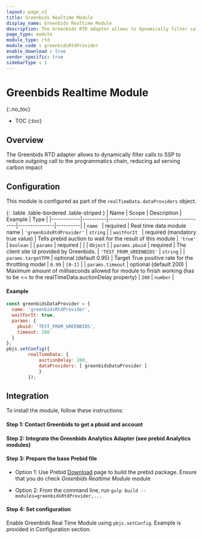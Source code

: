 ```yaml
---
layout: page_v2
title: Greenbids Realtime Module
display_name: Greenbids Realtime Module
description: The Greenbids RTD adapter allows to dynamically filter calls to SSP to reduce outgoing call to the programmatics chain, reducing ad serving carbon impact
page_type: module
module_type: rtd
module_code : greenbidsRtdProvider
enable_download : true
vendor_specific: true
sidebarType : 1
---
```


# Greenbids Realtime Module
{:.no_toc}

* TOC
{:toc}

## Overview

The Greenbids RTD adapter allows to dynamically filter calls to SSP to reduce outgoing call to the programmatics chain, reducing ad serving carbon impact

## Configuration

This module is configured as part of the `realTimeData.dataProviders` object.

{: .table .table-bordered .table-striped }
| Name       | Scope    | Description                            | Example       | Type     |
|------------|----------|----------------------------------------|---------------|----------|
| `name `     | required | Real time data module name | `'greenbidsRtdProvider'`   | `string` |
| `waitForIt `     | required (mandatory true value) | Tells prebid auction to wait for the result of this module | `'true'`   | `boolean` |
| `params`      | required |  | | `Object` |
| `params.pbuid`      | required | The client site id provided by Greenbids. | `'TEST_FROM_GREENBIDS'` | `string` |
| `params.targetTPR`      | optional (default 0.95) | Target True positive rate for the throttling model | `0.99` | `[0-1]` |
| `params.timeout`      | optional (default 200) | Maximum amount of milliseconds allowed for module to finish working (has to be <= to the realTimeData.auctionDelay property) | `200` | `number` |

#### Example

```javascript
const greenbidsDataProvider = {
  name: 'greenbidsRtdProvider',
  waitForIt: true,
  params: {
    pbuid: 'TEST_FROM_GREENBIDS',
    timeout: 200
  }
};
pbjs.setConfig({
        realTimeData: {
            auctionDelay: 200,
            dataProviders: [ greenbidsDataProvider ]
            }
        });
```

## Integration
To install the module, follow these instructions:

#### Step 1: Contact Greenbids to get a pbuid and account

#### Step 2: Integrate the Greenbids Analytics Adapter (see prebid Analytics modules)

#### Step 3: Prepare the base Prebid file

- Option 1: Use Prebid [Download](/download.html) page to build the prebid package. Ensure that you do check *Greenbids Realtime Module* module

- Option 2: From the command line, run `gulp build --modules=greenbidsRtdProvider,...`

#### Step 4: Set configuration

Enable Greenbids Real Time Module using `pbjs.setConfig`. Example is provided in Configuration section.